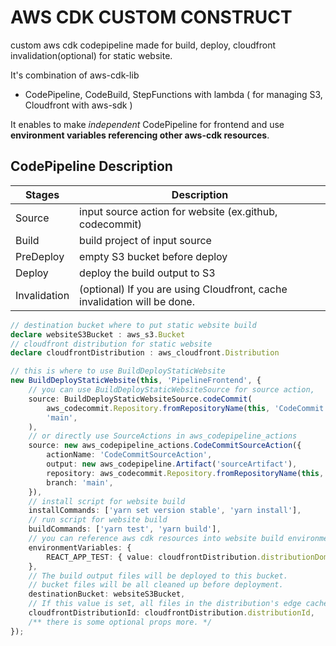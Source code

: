 # AWS CDK CUSTOM CONSTRUCT

custom aws cdk codepipeline made for build, deploy, cloudfront invalidation(optional) for static website.

It's combination of aws-cdk-lib 
- CodePipeline, CodeBuild, StepFunctions with lambda ( for managing S3, Cloudfront with aws-sdk )

It enables to make *independent* CodePipeline for frontend and use **environment variables referencing other aws-cdk resources**.

## CodePipeline Description

Stages             | Description
-------------------|---------------------------------------------------------------------------------
Source             | input source action for website (ex.github, codecommit)
Build              | build project of input source
PreDeploy          | empty S3 bucket before deploy
Deploy             | deploy the build output to S3
Invalidation       | (optional) If you are using Cloudfront, cache invalidation will be done.


```typescript
// destination bucket where to put static website build
declare websiteS3Bucket : aws_s3.Bucket
// cloudfront distribution for static website
declare cloudfrontDistribution : aws_cloudfront.Distribution

// this is where to use BuildDeployStaticWebsite
new BuildDeployStaticWebsite(this, 'PipelineFrontend', {
    // you can use BuildDeployStaticWebsiteSource for source action, 
    source: BuildDeployStaticWebsiteSource.codeCommit(
        aws_codecommit.Repository.fromRepositoryName(this, 'CodeCommit', 'aws-cdk-custom-build-deploy-static-website-frontend'),
        'main',
    ),
    // or directly use SourceActions in aws_codepipeline_actions
    source: new aws_codepipeline_actions.CodeCommitSourceAction({
        actionName: 'CodeCommitSourceAction',
        output: new aws_codepipeline.Artifact('sourceArtifact'),
        repository: aws_codecommit.Repository.fromRepositoryName(this, 'CodeCommit', 'aws-cdk-custom-build-deploy-static-website-frontend'),
        branch: 'main',
    }),
    // install script for website build
    installCommands: ['yarn set version stable', 'yarn install'],
    // run script for website build
    buildCommands: ['yarn test', 'yarn build'],
    // you can reference aws cdk resources into website build environment variables like below
    environmentVariables: {
        REACT_APP_TEST: { value: cloudfrontDistribution.distributionDomainName },
    },
    // The build output files will be deployed to this bucket.
    // bucket files will be all cleaned up before deployment.
    destinationBucket: websiteS3Bucket,
    // If this value is set, all files in the distribution's edge caches will be invalidated after the deployment of build output.
    cloudfrontDistributionId: cloudfrontDistribution.distributionId,
    /** there is some optional props more. */
});
```
<!-- 
## 0.0.1
fix relative path error

## 0.0.2
fix destinationBucket interface

put missing export

## 0.0.3
trying to fix type error problem

## 0.0.4
fix some interface name problem

add predeploy stage - empty s3 bucket before deploy

fixed readme

fixed some props initial value
-->
